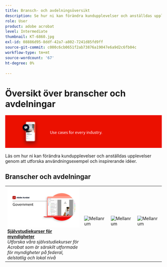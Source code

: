 ```yaml
---
title: Bransch- och avdelningsöversikt
description: Se hur ni kan förändra kundupplevelser och anställdas upplevelser genom att utforska användningsexempel och inspirerande idéer i branschen
role: User
product: adobe acrobat
level: Intermediate
thumbnail: KT-6860.jpg
exl-id: 08886d95-8ddf-42a7-a802-7241d85fd9ff
source-git-commit: c000c6cb0651f2ab73876a19047e6a9d2c6fb04c
workflow-type: tm+mt
source-wordcount: '67'
ht-degree: 0%

---
```


# Översikt över branscher och avdelningar

![Acrobat-branschbild](../assets/Hero-Industry.png)

Läs om hur ni kan förändra kundupplevelser och anställdas upplevelser genom att utforska användningsexempel och inspirerande idéer.

## Branscher och avdelningar

<table style="table-layout:fixed">
<tr>
  <td>
    <a href="gov/gov-overview.md">
      <img alt="Självstudiekurser för myndigheter" src="../assets/Government.png" />
    </a>
    <div>
    <a href="gov/gov-overview.md"><strong>Självstudiekurser för myndigheter</strong></a>
    </div>
    <em>Utforska våra självstudiekurser för Acrobat som är särskilt utformade för myndigheter på federal, delstatlig och lokal nivå</em>
    <br>
  </td>
  <td>
   <img alt="Mellanrum" src="../assets/Whitespacer.png" />
    <div>
    <br>
  </td>  
  <td>
   <img alt="Mellanrum" src="../assets/Whitespacer.png" />
    <div>
    <br>
  </td>
  <td>
   <img alt="Mellanrum" src="../assets/Whitespacer.png" />
    <div>
    <br>
  </td>
</tr>
</table>
